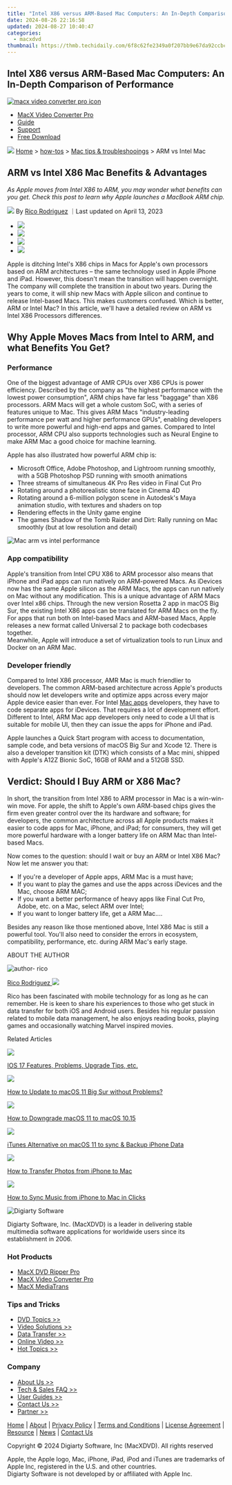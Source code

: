 ```yaml
---
title: "Intel X86 versus ARM-Based Mac Computers: An In-Depth Comparison of Performance"
date: 2024-08-26 22:16:58
updated: 2024-08-27 10:40:47
categories:
  - macxdvd
thumbnail: https://thmb.techidaily.com/6f8c62fe2349a0f207bb9e67da92ccbc024b72458dedec8efed25d3d7ef6c0d1.png
---
```


## Intel X86 versus ARM-Based Mac Computers: An In-Depth Comparison of Performance

[![macx video converter pro icon](https://www.macxdvd.com/mobile/../image-style/new-seo/icon11.png)](https://tools.techidaily.com/macxdvd/products/)

* [MacX Video Converter Pro](https://tools.techidaily.com/macxdvd/products/)
* [Guide](https://tools.techidaily.com/macxdvd/products/)
* [Support](https://tools.techidaily.com/macxdvd/products/)
* [Free Download](https://tools.techidaily.com/macxdvd/products/)



![](https://www.macxdvd.com/mobile/../image-style/new-seo/icon7.png) [Home](https://tools.techidaily.com/macxdvd/products/) \> [how-tos](https://tools.techidaily.com/macxdvd/products/) \> [Mac tips & troubleshooings](https://tools.techidaily.com/macxdvd/products/) \> ARM vs Intel Mac

## ARM vs Intel X86 Mac Benefits & Advantages



_As Apple moves from Intel X86 to ARM, you may wonder what benefits can you get. Check this post to learn why Apple launches a MacBook ARM chip._ 

![](https://www.macxdvd.com/mobile/../image-style/new-seo/icon6.png) By [Rico Rodriguez](https://www.linkedin.com/in/rico-rodriguez-06815a104/) ｜Last updated on April 13, 2023 

* [![](https://www.macxdvd.com/mobile/../image-style/new-seo/share-fa.jpg)](https://www.facebook.com/sharer/sharer.php?u=https://www.macxdvd.com/mobile/arm-vs-intel-x86-mac.htm)
* [![](https://www.macxdvd.com/mobile/../image-style/new-seo/share-tw.jpg)](https://twitter.com/intent/tweet?url=https://www.macxdvd.com/mobile/arm-vs-intel-x86-mac.htm)
* [![](https://www.macxdvd.com/mobile/../image-style/new-seo/share-email.jpg)](https://www.macxdvd.com/mobile/mailto:info@example.com?&subject=&body=https://www.macxdvd.com/mobile/arm-vs-intel-x86-mac.htm)
* [![](https://www.macxdvd.com/mobile/../image-style/new-seo/share-in.jpg)](https://www.linkedin.com/shareArticle?mini=true&url=https://www.macxdvd.com/mobile/arm-vs-intel-x86-mac.htm&title=&summary=https://www.macxdvd.com/mobile/arm-vs-intel-x86-mac.htm&source=)

Apple is ditching Intel's X86 chips in Macs for Apple's own processors based on ARM architectures – the same technology used in Apple iPhone and iPad. However, this doesn't mean the transition will happen overnight. The company will complete the transition in about two years. During the years to come, it will ship new Macs with Apple silicon and continue to release Intel-based Macs. This makes customers confused. Which is better, ARM or Intel Mac? In this article, we'll have a detailed review on ARM vs Intel X86 Processors differences. 

## Why Apple Moves Macs from Intel to ARM, and what Benefits You Get?

### Performance

One of the biggest advantage of AMR CPUs over X86 CPUs is power efficiency. Described by the company as "the highest performance with the lowest power consumption", ARM chips have far less "baggage" than X86 processors. ARM Macs will get a whole custom SoC, with a series of features unique to Mac. This gives ARM Macs "industry-leading performance per watt and higher performance GPUs", enabling developers to write more powerful and high-end apps and games. Compared to Intel processor, ARM CPU also supports technologies such as Neural Engine to make ARM Mac a good choice for machine learning.

Apple has also illustrated how powerful ARM chip is:

* Microsoft Office, Adobe Photoshop, and Lightroom running smoothly, with a 5GB Photoshop PSD running with smooth animations
* Three streams of simultaneous 4K Pro Res video in Final Cut Pro
* Rotating around a photorealistic stone face in Cinema 4D
* Rotating around a 6-million polygon scene in Autodesk's Maya animation studio, with textures and shaders on top
* Rendering effects in the Unity game engine
* The games Shadow of the Tomb Raider and Dirt: Rally running on Mac smoothly (but at low resolution and detail)

![Mac arm vs intel performance](https://www.macxdvd.com/mobile/article-image/arm-mac.jpg) 

### App compatibility

Apple's transition from Intel CPU X86 to ARM processor also means that iPhone and iPad apps can run natively on ARM-powered Macs. As iDevices now has the same Apple silicon as the ARM Macs, the apps can run natively on Mac without any modification. This is a unique advantage of ARM Macs over Intel x86 chips. Through the new version Rosetta 2 app in macOS Big Sur, the existing Intel X86 apps can be translated for ARM Macs on the fly. For apps that run both on Intel-based Macs and ARM-based Macs, Apple releases a new format called Universal 2 to package both codecbases together.   
 Meanwhile, Apple will introduce a set of virtualization tools to run Linux and Docker on an ARM Mac.

### Developer friendly

Compared to Intel X86 processor, AMR Mac is much friendlier to developers. The common ARM-based architecture across Apple's products should now let developers write and optimize apps across every major Apple device easier than ever. For Intel [Mac apps](https://tools.techidaily.com/macxdvd/products/) developers, they have to code separate apps for iDevices. That requires a lot of development effort. Different to Intel, ARM Mac app developers only need to code a UI that is suitable for mobile UI, then they can issue the apps for iPhone and iPad. 

Apple launches a Quick Start program with access to documentation, sample code, and beta versions of macOS Big Sur and Xcode 12\. There is also a developer transition kit (DTK) which consists of a Mac mini, shipped with Apple's A12Z Bionic SoC, 16GB of RAM and a 512GB SSD. 

## Verdict: Should I Buy ARM or X86 Mac? 

In short, the transition from Intel X86 to ARM processor in Mac is a win-win-win move. For apple, the shift to Apple's own ARM-based chips gives the firm even greater control over the its hardware and software; for developers, the common architecture across all Apple products makes it easier to code apps for Mac, iPhone, and iPad; for consumers, they will get more powerful hardware with a longer battery life on ARM Mac than Intel-based Macs. 

Now comes to the question: should I wait or buy an ARM or Intel X86 Mac? Now let me answer you that: 

* If you're a developer of Apple apps, ARM Mac is a must have;
* If you want to play the games and use the apps across iDevices and the Mac, choose ARM MAC;
* If you want a better performance of heavy apps like Final Cut Pro, Adobe, etc. on a Mac, select ARM over Intel;
* If you want to longer battery life, get a ARM Mac....

Besides any reason like those mentioned above, Intel X86 Mac is still a powerful tool. You'll also need to consider the errors in ecosystem, compatibility, performance, etc. during ARM Mac's early stage.

ABOUT THE AUTHOR

![author- rico](https://www.macxdvd.com/mobile/../image-style/new-seo/rico.png) 

[Rico Rodriguez ![](https://www.macxdvd.com/mobile/../image-style/new-seo/share-in1.jpg)](https://www.linkedin.com/in/rico-rodriguez-06815a104/) 

Rico has been fascinated with mobile technology for as long as he can remember. He is keen to share his experiences to those who get stuck in data transfer for both iOS and Android users. Besides his regular passion related to mobile data management, he also enjoys reading books, playing games and occasionally watching Marvel inspired movies.



Related Articles

![](https://www.macxdvd.com/mobile/../image-style/new-seo/pic7.jpg)

[IOS 17 Features, Problems, Upgrade Tips, etc.](https://tools.techidaily.com/macxdvd/products/) 

![](https://www.macxdvd.com/mobile/../image-style/new-seo/pic6.jpg)

[How to Update to macOS 11 Big Sur without Problems?](https://tools.techidaily.com/macxdvd/products/) 

![](https://www.macxdvd.com/mobile/../image-style/new-seo/pic5.jpg)

[How to Downgrade macOS 11 to macOS 10.15](https://shop-links.co/link/?exclusive=1&publisher_slug=itechdaily19598&url=https%3A%2F%2Fwww.macxdvd.com%2Fmac%2Fhow-to-downgrade-macos.htm) 

![](https://www.macxdvd.com/mobile/../image-style/new-seo/pic4.jpg)

[iTunes Alternative on macOS 11 to sync & Backup iPhone Data](https://tools.techidaily.com/macxdvd/products/) 

![](https://www.macxdvd.com/mobile/../image-style/new-seo/pic3.jpg)

[How to Transfer Photos from iPhone to Mac](https://tools.techidaily.com/macxdvd/products/) 

![](https://www.macxdvd.com/mobile/../image-style/new-seo/pic2.jpg)

[How to Sync Music from iPhone to Mac in Clicks](https://tools.techidaily.com/macxdvd/products/) 



![Digiarty Software](https://www.macxdvd.com/mobile/../icon/logo.png) 

Digiarty Software, Inc. (MacXDVD) is a leader in delivering stable multimedia software applications for worldwide users since its establishment in 2006.

### Hot Products

* [MacX DVD Ripper Pro](https://tools.techidaily.com/macxdvd/products/)
* [MacX Video Converter Pro](https://tools.techidaily.com/macxdvd/products/)
* [MacX MediaTrans](https://tools.techidaily.com/macxdvd/products/)

### Tips and Tricks

* [DVD Topics >>](https://tools.techidaily.com/macxdvd/products/)
* [Video Solutions >>](https://tools.techidaily.com/macxdvd/products/)
* [Data Transfer >>](https://tools.techidaily.com/macxdvd/products/)
* [Online Video >>](https://tools.techidaily.com/macxdvd/products/)
* [Hot Topics >>](https://tools.techidaily.com/macxdvd/products/)

### Company

* [About Us >>](https://tools.techidaily.com/macxdvd/products/)
* [Tech & Sales FAQ >>](https://tools.techidaily.com/macxdvd/products/)
* [User Guides >>](https://tools.techidaily.com/macxdvd/products/)
* [Contact Us >>](https://tools.techidaily.com/macxdvd/products/)
* [Partner >>](https://tools.techidaily.com/macxdvd/products/)



[Home](https://tools.techidaily.com/macxdvd/products/) | [About](https://tools.techidaily.com/macxdvd/products/) | [Privacy Policy](https://tools.techidaily.com/macxdvd/products/) | [Terms and Conditions](https://tools.techidaily.com/macxdvd/products/) | [License Agreement](https://tools.techidaily.com/macxdvd/products/) | [Resource](https://tools.techidaily.com/macxdvd/products/) | [News](https://tools.techidaily.com/macxdvd/products/) | [Contact Us](https://tools.techidaily.com/macxdvd/products/)

Copyright © 2024 Digiarty Software, Inc (MacXDVD). All rights reserved

Apple, the Apple logo, Mac, iPhone, iPad, iPod and iTunes are trademarks of Apple Inc, registered in the U.S. and other countries.  
Digiarty Software is not developed by or affiliated with Apple Inc.

<ins class="adsbygoogle"
     style="display:block"
     data-ad-format="autorelaxed"
     data-ad-client="ca-pub-7571918770474297"
     data-ad-slot="1223367746"></ins>



<ins class="adsbygoogle"
     style="display:block"
     data-ad-client="ca-pub-7571918770474297"
     data-ad-slot="8358498916"
     data-ad-format="auto"
     data-full-width-responsive="true"></ins>

